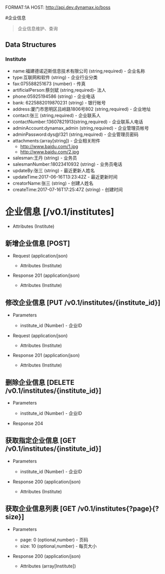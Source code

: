 FORMAT:1A
HOST: http://api.dev.dynamax.io/boss

#企业信息
> 企业信息维护、查询

## Data Structures
### Institute 
+ name:福建德诺迈斯信息技术有限公司 (string,required) - 企业名称
+ type:互联网和软件     (string) - 企业行业分类
+ fax:075588251673      (number) - 传真
+ artificialPerson:蔡剑斌   (string,required)- 法人
+ phone:05925194586         (string)    - 企业电话
+ bank: 6225882019870231    (string)    - 银行帐号
+ address:厦门市思明区吕岭路1806号802   (string,required) - 企业地址
+ contact:张三  (string,required)  - 企业联系人
+ contactNumber:13607821913(string,required)    - 企业联系人电话
+ adminAccount:dynamax_admin    (string,required)    - 企业管理员帐号
+ adminPassword:dys@!321        (string,required)    - 企业管理员密码
+ attachments:(array[string]) - 企业相关附件
    + http://www.baidu.com/1.jpg
    + http://www.baidu.com/2.jpg
+ salesman:王丹      (string)    - 业务员
+ salesmanNumber:18023410932 (string)  - 业务员电话
+ updateBy:张三       (string)    - 最近更新人姓名
+ updateTime:2017-06-16T13:23:42Z       - 最近更新时间
+ creatorName:张三    (string)    - 创建人姓名
+ createTime:2017-07-16T17:25:47Z   (string)    - 创建时间

# 企业信息 [/v0.1/institutes]

+ Attributes (Institute)

## 新增企业信息 [POST]

+ Request (application/json)
    
    + Attributes (Institute)

+ Response 201 (application/json)

    + Attributes (Institute)

## 修改企业信息 [PUT /v0.1/institutes/{institute_id}]

+ Parameters
    + institute_id (Number) - 企业ID

+ Request (application/json)

    + Attributes (Institute)

+ Response 201 (application/json)

    + Attributes (Institute)
    


## 删除企业信息 [DELETE /v0.1/institutes/{institute_id}]

+ Parameters
    + institute_id (Number) - 企业ID

+ Response 204

## 获取指定企业信息 [GET /v0.1/institutes/{institute_id}]


+ Parameters
    + institute_id (Number) - 企业ID

+ Response 200 (application/json)
    
    + Attributes (Institute)

## 获取企业信息列表 [GET /v0.1/institutes{?page}{?size}]

+ Parameters
    + page: 0  (optional,number) - 页码
    + size: 10 (optional,number) - 每页大小

+ Response 200 (application/json)
    + Attributes (array[Institute])
